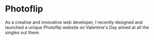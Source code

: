 # Photoflip
As a creative and innovative web developer, I recently designed and launched a unique Photoflip website on Valentine's Day aimed at all the singles out there.
